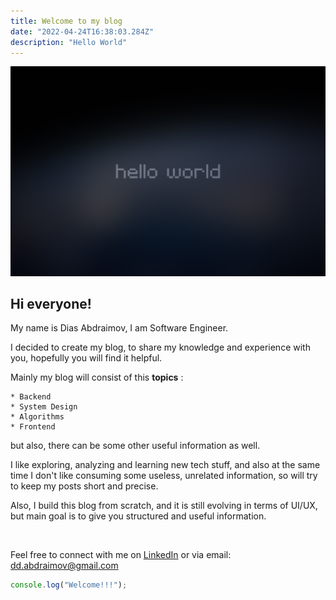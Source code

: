 ```yaml
---
title: Welcome to my blog
date: "2022-04-24T16:38:03.284Z"
description: "Hello World"
---
```


![Hello World Image](./hello_world.jpg)

## Hi everyone!
My name is Dias Abdraimov, I am Software Engineer.

I decided to create my blog, to share my knowledge and experience with you, hopefully you will find it helpful.

Mainly my blog will consist of this **topics** :

    * Backend
    * System Design
    * Algorithms
    * Frontend

but also, there can be some other useful information as well.

I like exploring, analyzing and learning new tech stuff, and also at the same time I don't like consuming some useless, unrelated information, so will try to keep my posts short and precise.

Also, I build this blog from scratch, and it is still evolving in terms of UI/UX, but main goal is to give you structured and useful information.

<br/>

Feel free to connect with me on [LinkedIn](https://www.linkedin.com/in/diasabdraimov/) or via email: dd.abdraimov@gmail.com

```javascript
console.log("Welcome!!!");
```
